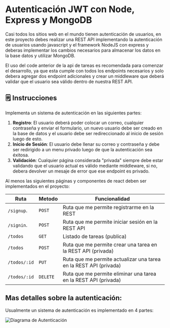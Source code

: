 # Autenticación JWT con Node, Express y MongoDB

Casi todos los sitios web en el mundo tienen autenticación de usuarios, en este proyecto debes realizar una REST API implementando la autenticación de usuarios usando javascript y el framework NodeJS con express y deberas implementar los cambios necesarios para almacenar los datos en la base datos y utilizar MongoDB.

El uso del code anterior de la api de tareas es recomendada para comenzar el desarrollo, ya que esta cumple con todos los endpoints necesarios y solo debera agregar dos endpoint adicionales y crear un middleware que deberá validar que el usuario sea válido dentro de nuestra REST API.

## 🗒️ Instrucciones

Implementa un sistema de autenticación en las siguientes partes:

1. **Registro**: El usuario deberá poder colocar un correo, cualquier contraseña y enviar el formulario, un nuevo usuario debe ser creado en la base de datos y el usuario debe ser redireccionado al inicio de sesión luego de esto.
2. **Inicio de Sesión**: El usuario debe llenar su correo y contraseña y debe ser redirigido a un menu privado luego de que la autenticación sea éxitosa.
3. **Validación**: Cualquier página considerada "privada" siempre debe estar validando que el usuario actual es válido mediante middleware, si no, debera devolver un mesaje de error que ese endpoint es privado.

Al menos las siguientes páginas y componentes de react deben ser implementados en el proyecto:

| Ruta          | Metodo      | Funcionalidad                                                            | 
| ------------- | ----------- | -----------------------------------------------------------------------  |
| `/signup`.    | `POST`      | Ruta que me permite registrarme en la REST                             |
| `/signin`.    | `POST`      | Ruta que me permite iniciar sesión en la REST API                      |
| `/todos`      | `GET`       | Listado de tareas  (publica)                                             |
| `/todos`      | `POST`      | Ruta que me permite crear una tarea en la REST API  (privada)          |
| `/todos/:id`  | `PUT`       | Ruta que me permite actualizar una tarea en la REST API  (privada)     |
| `/todos/:id`  | `DELETE`    | Ruta que me permite eliminar una tarea en la REST API  (privada)       |

## Mas detalles sobre la autenticación:

Usualmente un sistema de autenticación es implementado en 4 partes:

![Diagrama de Autenticación](https://github.com/breatheco-de/jwt-authentication-with-flask-react/blob/main/.learn/login_diagram.jpeg?raw=true)
